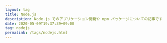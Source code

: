 ```yaml
---
layout: tag
title: Node.js
description: Node.js でのアプリケーション開発や npm パッケージについての記事です。
date: 2020-05-09T19:37:39+09:00
tag: nodejs
permalink: /tags/nodejs.html
---
```

